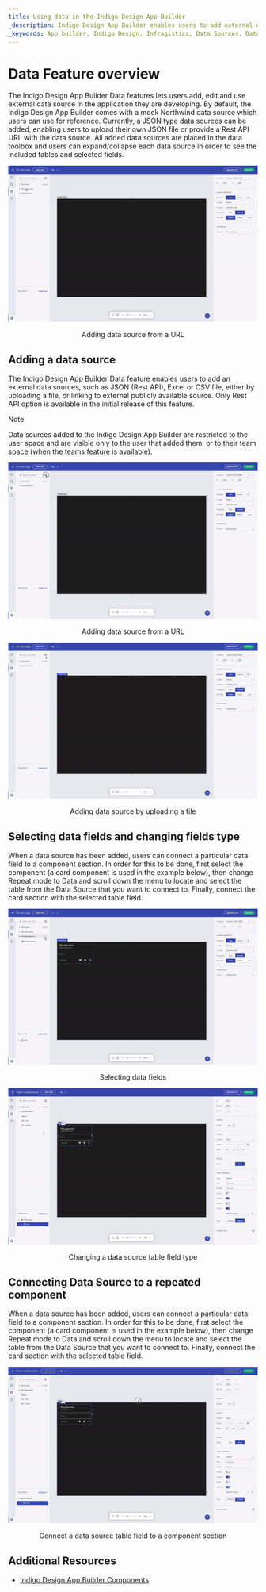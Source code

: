 ```yaml
---
title: Using data in the Indigo Design App Builder
_description: Indigo Design App Builder enables users to add external data sources and bind them to the applications designed within Indigo Design App Builder
_keywords: App builder, Indigo Design, Infragistics, Data Sources, Data Binding
---
```


# Data Feature overview 
The Indigo Design App Builder Data features lets users add, edit and use external data source in the application they are developing. By default, the Indigo Design App Builder comes with a mock Northwind data source which users can use for reference. Currently, a JSON type data sources can be added, enabling users to upload their own JSON file or provide a Rest API URL with the data source. All added data sources are placed in the data toolbox and users can expand/collapse each data source in order to see the included tables and selected fields.

<img class="responsive-img" src="../images/DataSources-View-data-source.gif" />
<p style="text-align:center;">Adding data source from a URL</p>

## Adding a data source
The Indigo Design App Builder Data feature enables users to add an external data sources, such as JSON (Rest API), Excel or CSV file, either by uploading a file, or linking to external publicly available source. Only Rest API option is available in the initial release of this feature.

> [!NOTE]
> Data sources added to the Indigo Design App Builder are restricted to the user space and are visible only to the user that added them, or to their team space (when the teams feature is available).

<img class="responsive-img" src="../images/DataSources-Add-URL.gif" />
<p style="text-align:center;">Adding data source from a URL</p>

<img class="responsive-img" src="../images/DataSources-Add-JSON-file.gif" />
<p style="text-align:center;">Adding data source by uploading a file</p>

## Selecting data fields and changing fields type
When a data source has been added, users can connect a particular data field to a component section. In order for this to be done, first select the component (a card component is used in the example below), then change Repeat mode to Data and scroll down the menu to locate and select the table from the Data Source that you want to connect to. Finally, connect the card section with the selected table field.


<img class="responsive-img" src="../images/dataSources-select-fields.gif" />
<p style="text-align:center;">Selecting data fields</p>

<img class="responsive-img" src="../images/DataSources-Change-field-type.gif" />
<p style="text-align:center;">Changing a data source table field type</p>

## Connecting Data Source to a repeated component
When a data source has been added, users can connect a particular data field to a component section. In order for this to be done, first select the component (a card component is used in the example below), then change Repeat mode to Data and scroll down the menu to locate and select the table from the Data Source that you want to connect to. Finally, connect the card section with the selected table field.

<img class="responsive-img" src="../images/DataSources-Connect-data-source-table-fields.gif" />
<p style="text-align:center;">Connect a data source table field to a component section</p>


## Additional Resources
<div class="divider--half"></div>

* [Indigo Design App Builder Components](indigo-design-app-builder-components.md)